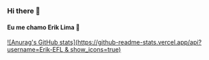 ### Hi there 👋

#### Eu me chamo Erik Lima 👋

[![Anurag's GitHub stats](https://github-readme-stats.vercel.app/api?username=Erik-EFL & show_icons=true)](https://github.com/Erik-EFL/github-readme-stats)

